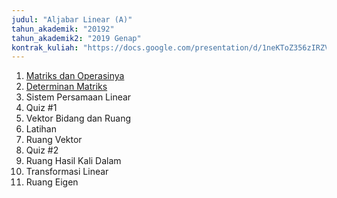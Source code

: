 ```yaml
---
judul: "Aljabar Linear (A)"
tahun_akademik: "20192"
tahun_akademik2: "2019 Genap"
kontrak_kuliah: "https://docs.google.com/presentation/d/1neKToZ356zIRZVX_tFmQWfSrqWsEpcImHKObDeDP9gw/edit?usp=sharing"
---
```


1. [Matriks dan Operasinya](https://docs.google.com/presentation/d/1abgcKiPUZhp0bxEFI6zUTq1JF-JuGuLB2Vbmqw0gEW4/edit?usp=sharing)
2. [Determinan Matriks](https://docs.google.com/presentation/d/1SNBneJpP7pZ8-rlTXs0n11uPnyYqPEvwEJXB7PGFuR4/edit?usp=sharing)
3. Sistem Persamaan Linear
4. Quiz #1
5. Vektor Bidang dan Ruang
6. Latihan
7. Ruang Vektor
8. Quiz #2
9. Ruang Hasil Kali Dalam
10. Transformasi Linear
11. Ruang Eigen
